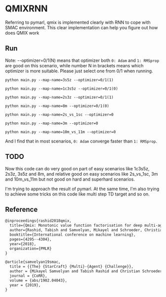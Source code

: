 # QMIXRNN
Referring to pymarl, qmix is implemented clearly with RNN to cope with SMAC environment.
This clear implementation can help you figure out how does QMIX work  

## Run
Note: --optimizer=0/1(N) means that optimizer both `0: Adam` and `1: RMSprop` are good on this scenario, while number N in brackets means which optimizer is more suitable. Please just select one from 0/1 when running.
```shell
python main.py --map-name=3s5z --optimizer=0/1(1)
```
```shell
python main.py --map-name=1c3s5z --optimizer=0/1(0)
```
```shell
python main.py --map-name=2s3z --optimizer=0/1(1)
```
```shell
python main.py --map-name=8m --optimizer=0/1(0)
```
```shell
python main.py --map-name=2s_vs_1sc --optimizer=0
```
```shell
python main.py --map-name=3m --optimizer=0
```
```shell
python main.py --map-name=10m_vs_11m --optimizer=0
```

And I find that in most scenarios, `0: Adam` converge faster than `1: RMSprop`.
## TODO
Now this code can do very good on part of easy scenarios like 1c3s5z, 2s3z, 3s5z and 8m, 
and relative good on easy scenarios like 2s_vs_1sc, 3m and 10m_vs_11m
but not good on hard and superhard scenarios.

I'm trying to approach the result of pymarl. At the same time, I'm also trying to achieve some tricks on this code like multi step TD target and so on. 

## Reference
```tex
@inproceedings{rashid2018qmix,
  title={Qmix: Monotonic value function factorisation for deep multi-agent reinforcement learning},
  author={Rashid, Tabish and Samvelyan, Mikayel and Schroeder, Christian and Farquhar, Gregory and Foerster, Jakob and Whiteson, Shimon},
  booktitle={International conference on machine learning},
  pages={4295--4304},
  year={2018},
  organization={PMLR}
}
```
```tex
@article{samvelyan19smac,
  title = {{The} {StarCraft} {Multi}-{Agent} {Challenge}},
  author = {Mikayel Samvelyan and Tabish Rashid and Christian Schroeder de Witt and Gregory Farquhar and Nantas Nardelli and Tim G. J. Rudner and Chia-Man Hung and Philiph H. S. Torr and Jakob Foerster and Shimon Whiteson},
  journal = {CoRR},
  volume = {abs/1902.04043},
  year = {2019},
}
```